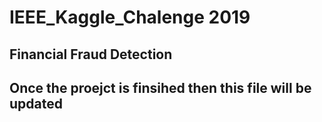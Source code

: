# IEEE_Kaggle_Chalenge 2019
## Financial Fraud Detection
## Once the proejct is finsihed then this file will be updated
